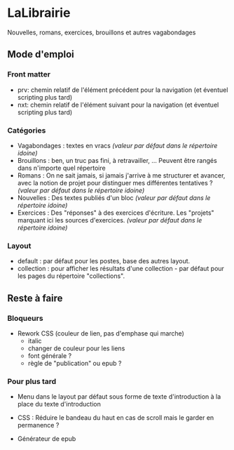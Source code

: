 # LaLibrairie

Nouvelles, romans, exercices, brouillons et autres vagabondages

## Mode d'emploi

### Front matter

* prv: chemin relatif de l'élément précédent pour la navigation (et éventuel scripting plus tard)
* nxt: chemin relatif de l'élément suivant pour la navigation (et éventuel scripting plus tard)

### Catégories

* Vagabondages : textes en vracs *(valeur par défaut dans le répertoire idoine)*
* Brouillons : ben, un truc pas fini, à retravailler, ... Peuvent être rangés dans n'importe quel répertoire
* Romans : On ne sait jamais, si jamais j'arrive à me structurer et avancer, avec la notion de projet pour distinguer mes différentes tentatives ? *(valeur par défaut dans le répertoire idoine)*
* Nouvelles : Des textes publiés d'un bloc *(valeur par défaut dans le répertoire idoine)*
* Exercices : Des "réponses" à des exercices d'écriture. Les "projets" marquant ici les sources d'exercices. *(valeur par défaut dans le répertoire idoine)*

### Layout

* default : par défaut pour les postes, base des autres layout.
* collection : pour afficher les résultats d'une collection - par défaut pour les pages du répertoire "collections".

## Reste à faire

### Bloqueurs

* Rework CSS (couleur de lien, pas d'emphase qui marche)
  * italic
  * changer de couleur pour les liens
  * font générale ?
  * règle de "publication" ou epub ?

### Pour plus tard

* Menu dans le layout par défaut sous forme de texte d'introduction à la place du texte d'introduction

* CSS : Réduire le bandeau du haut en cas de scroll mais le garder en permanence ?

* Générateur de epub
